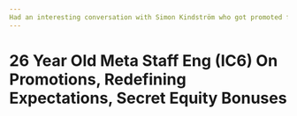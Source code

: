 ```yaml
---
Had an interesting conversation with Simon Kindström who got promoted from New Grad (IC3) → Staff (IC6) in 3 years, got “Redefines Expectations” ratings twice, and received secret bonuses (discretionary equity). He also tried out management, which didn't go well for him, and he switched back.
---
```


# 26 Year Old Meta Staff Eng (IC6) On Promotions, Redefining Expectations, Secret Equity Bonuses